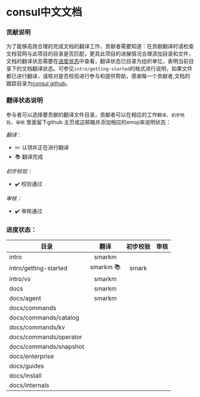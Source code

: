 # consul中文文档

### 贡献说明
为了能够高效合理的完成文档的翻译工作，贡献者需要知道：在贡献翻译时请检查文档官网与此项目的目录是否匹配，更具此项目的进展情况合理添加目录和文件，文档的翻译状态需要在[进度状态](进度状态)中查看，翻译状态已目录为组织单位，表明当前目录下的文档翻译状态。可参见`intro/getting-started`的格式进行说明，如果文件都已进行翻译，请核对是否校验进行参与和提供帮助，感谢每一个贡献者,文档的跟踪目录为[consul github](https://github.com/hashicorp/consul/tree/master/website/source)。
### 翻译状态说明
参与者可以选择要贡献的翻译文件目录，贡献者可以在相应的工作`翻译`、`初步校验`、`审核` 里面留下github 主页或这邮箱并添加相应的emoji来说明状态：

*翻译*：
* :pencil2: 认领并正在进行翻译
* :books: 翻译完成

*初步校验：*
* :heavy_check_mark: 校验通过

*审核：*
* :heavy_check_mark: 审核通过

### 进度状态：

| 目录        | 翻译           | 初步校验  | 审核|
| ------------- |:-------------:|:-----:|:----:|
| intro | smarkm |||
| intro/getting-started  | smarkm :books:  |  smark | |
| intro/vs | smarkm  |  | |
| docs | smarkm |||
| docs/agent | smarkm |||
| docs/commands ||||
| docs/commands/catalog ||||
| docs/commands/kv ||||
| docs/commands/operator ||||
| docs/commands/snapshot ||||
| docs/enterprise ||||
| docs/guides ||||
| docs/install ||||
| docs/internals||||


